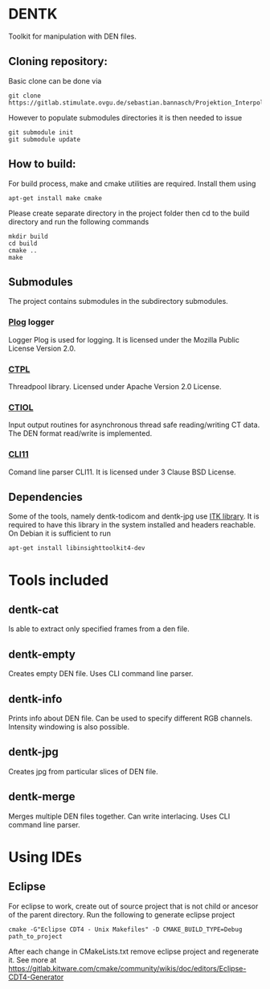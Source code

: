 # DENTK
Toolkit for manipulation with DEN files.

## Cloning repository:
Basic clone can be done via
```
git clone https://gitlab.stimulate.ovgu.de/sebastian.bannasch/Projektion_Interpolation.git
```
However to populate submodules directories it is then needed to issue
```
git submodule init
git submodule update
```

## How to build:
For build process, make and cmake utilities are required. Install them using
```
apt-get install make cmake
```

Please create separate directory in the project folder then cd to the build directory and run the following commands
```
mkdir build
cd build
cmake ..
make
```

## Submodules
The project contains submodules in the subdirectory submodules. 

### [Plog](https://github.com/SergiusTheBest/plog) logger

Logger Plog is used for logging. It is licensed under the Mozilla Public License Version 2.0.

### [CTPL](https://github.com/vit-vit/ctpl)

Threadpool library. Licensed under Apache Version 2.0 License.

### [CTIOL](ssh://git@gitlab.stimulate.ovgu.de:2200/vojtech.kulvait/CTIOL.git)

Input output routines for asynchronous thread safe reading/writing CT data. The DEN format read/write is implemented.

### [CLI11](https://github.com/CLIUtils/CLI11)

Comand line parser CLI11. It is licensed under 3 Clause BSD License.


## Dependencies
Some of the tools, namely dentk-todicom and dentk-jpg use [ITK library](https://itk.org/Doxygen410/html/index.html). It is required to have this library in the system installed and headers reachable. On Debian it is sufficient to run

```
apt-get install libinsighttoolkit4-dev
```
# Tools included

## dentk-cat 
Is able to extract only specified frames from a den file.

## dentk-empty
Creates empty DEN file. Uses CLI command line parser.

## dentk-info
Prints info about DEN file. Can be used to specify different RGB channels. Intensity windowing is also possible.

## dentk-jpg
Creates jpg from particular slices of DEN file.

## dentk-merge
Merges multiple DEN files together. Can write interlacing. Uses CLI command line parser.

# Using IDEs

## Eclipse
For eclipse to work, create out of source project that is not child or ancesor of the parent directory.
Run the following to generate eclipse project
```
cmake -G"Eclipse CDT4 - Unix Makefiles" -D CMAKE_BUILD_TYPE=Debug path_to_project
```
After each change in CMakeLists.txt remove eclipse project and regenerate it.
See more at https://gitlab.kitware.com/cmake/community/wikis/doc/editors/Eclipse-CDT4-Generator
